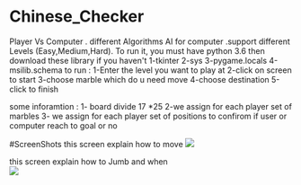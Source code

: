 # Chinese_Checker
Player Vs Computer . different Algorithms AI for computer .support different Levels (Easy,Medium,Hard).
To run it, you must have python 3.6
then download these library if you haven't 
  1-tkinter
  2-sys
  3-pygame.locals
  4-msilib.schema
to run : 
  1-Enter the level you want to play at
  2-click on screen to start 
  3-choose marble which do u need move 
  4-choose destination 
  5-click to finish 

some inforamtion :
  1- board divide 17 *25 
  2-we assign for each player set of marbles 
  3- we assign for each player set of positions to confirom if user or computer reach to goal or no
  
#ScreenShots
  this screen explain how to move 
![](https://github.com/marwana2001/Chinese_Checker/blob/main/3.gif)


  this screen explain how to Jumb and when  
![](https://github.com/marwana2001/Chinese_Checker/blob/main/2.gif)



